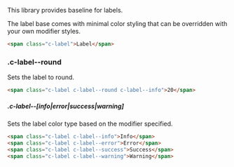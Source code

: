 <p class="u-text-emphasize">This library provides baseline for labels.</p>

The label base comes with minimal color styling that can be overridden with your own modifier styles.

```html
<span class="c-label">Label</span>    
```

### .c-label--round

Sets the label to round.

```html
<span class="c-label c-label--round c-label--info">20</span>
```

##### .c-label--[info|error|success|warning]

Sets the label color type based on the modifier specified.

```html
<span class="c-label c-label--info">Info</span>
<span class="c-label c-label--error">Error</span>
<span class="c-label c-label--success">Success</span>
<span class="c-label c-label--warning">Warning</span>
```